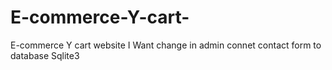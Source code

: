 # E-commerce-Y-cart-
E-commerce Y cart website
 I Want change in admin 
 connet contact form to database
Sqlite3  
